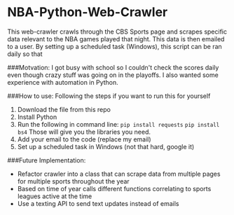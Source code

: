 # NBA-Python-Web-Crawler

This web-crawler crawls through the CBS Sports page and scrapes specific data relevant to the NBA games played that night. This data is then emailed to a user. 
By setting up a scheduled task (Windows), this script can be ran daily so that 

###Motvation:
I got busy with school so I couldn't check the scores daily even though crazy stuff was going on in the playoffs. I also wanted some experience with automation in Python. 

###How to use:
Following the steps if you want to run this for yourself
1. Download the file from this repo
2. Install Python
3. Run the following in command line: 
```pip install requests```
```pip install bs4```
Those will give you the libraries you need.
4. Add your email to the code (replace my email)
5. Set up a scheduled task in Windows (not that hard, google it)

###Future Implementation:
 - Refactor crawler into a class that can scrape data from multiple pages for multiple sports throughout the year
 - Based on time of year calls different functions correlating to sports leagues active at the time
 - Use a texting API to send text updates instead of emails
